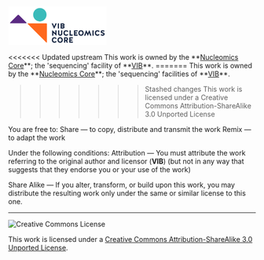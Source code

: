 <p><a href="http://www.nucleomics.be/" target="_blank"><img src="NC_logo.png" width=200 height=78\></a></p>
<<<<<<< Updated upstream
This work is owned by the **<a href="https://www.nucleomics.be" target="_blank">Nucleomics Core</a>**; the 'sequencing' facility of **<a href="http://www.vib.be" target="_blank">VIB</a>**.
=======
This work is owned by the **<a href="https://www.nucleomics.be" target="_blank">Nucleomics Core</a>**; the 'sequencing' facilities of **<a href="http://www.vib.be" target="_blank">VIB</a>**.

>>>>>>> Stashed changes
This work is licensed under a Creative Commons Attribution-ShareAlike 3.0 Unported License

You are free to:
Share — to copy, distribute and transmit the work Remix — to adapt the work

Under the following conditions:
Attribution — You must attribute the work referring to the original author and licensor (**VIB**)
(but not in any way that suggests that they endorse you or your use of the work) 

Share Alike — If you alter, transform, or build upon this work, you may distribute the resulting work
only under the same or similar license to this one.

------------
![Creative Commons License](http://i.creativecommons.org/l/by-sa/3.0/88x31.png?raw=true)

This work is licensed under a [Creative Commons Attribution-ShareAlike 3.0 Unported License](http://creativecommons.org/licenses/by-sa/3.0/).